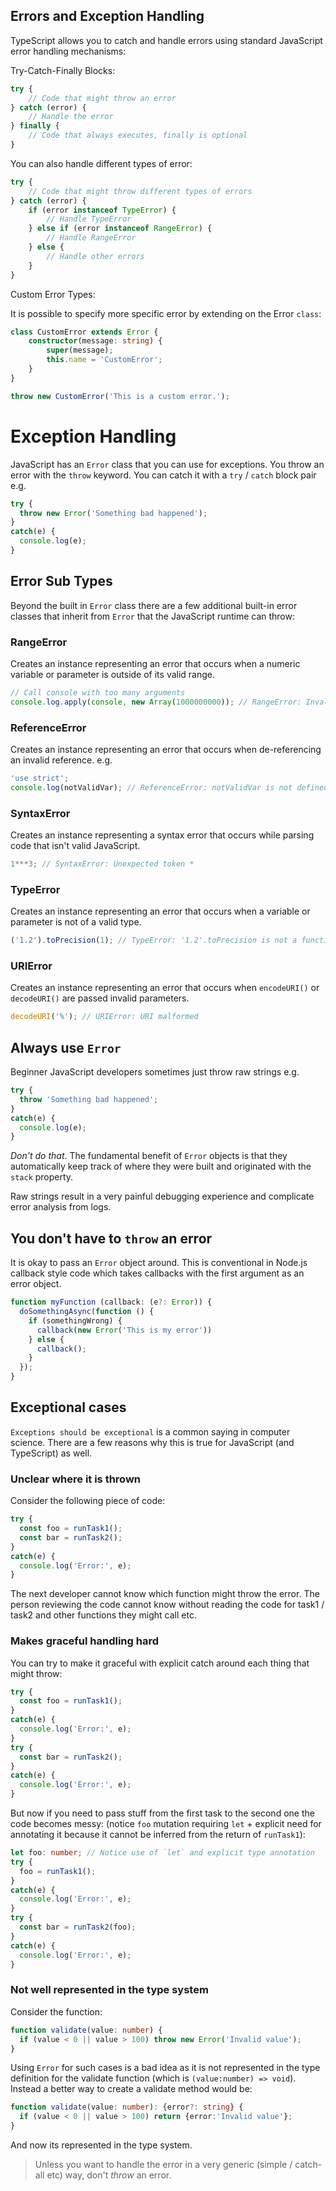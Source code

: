 
## Errors and Exception Handling

TypeScript allows you to catch and handle errors using standard JavaScript error handling mechanisms:

Try-Catch-Finally Blocks:

```typescript
try {
    // Code that might throw an error
} catch (error) {
    // Handle the error
} finally {
    // Code that always executes, finally is optional
}
```

You can also handle different types of error:

```typescript
try {
    // Code that might throw different types of errors
} catch (error) {
    if (error instanceof TypeError) {
        // Handle TypeError
    } else if (error instanceof RangeError) {
        // Handle RangeError
    } else {
        // Handle other errors
    }
}
```

Custom Error Types:

It is possible to specify more specific error by extending on the Error `class`:

```typescript
class CustomError extends Error {
    constructor(message: string) {
        super(message);
        this.name = 'CustomError';
    }
}

throw new CustomError('This is a custom error.');
```

# Exception Handling

JavaScript has an `Error` class that you can use for exceptions. You throw an error with the `throw` keyword. You can catch it with a `try` / `catch` block pair e.g.

```js
try {
  throw new Error('Something bad happened');
}
catch(e) {
  console.log(e);
}
```

## Error Sub Types

Beyond the built in `Error` class there are a few additional built-in error classes that inherit from `Error` that the JavaScript runtime can throw:

### RangeError

Creates an instance representing an error that occurs when a numeric variable or parameter is outside of its valid range.

```js
// Call console with too many arguments
console.log.apply(console, new Array(1000000000)); // RangeError: Invalid array length
```

### ReferenceError

Creates an instance representing an error that occurs when de-referencing an invalid reference. e.g.

```js
'use strict';
console.log(notValidVar); // ReferenceError: notValidVar is not defined
```

### SyntaxError

Creates an instance representing a syntax error that occurs while parsing code that isn't valid JavaScript.

```js
1***3; // SyntaxError: Unexpected token *
```

### TypeError

Creates an instance representing an error that occurs when a variable or parameter is not of a valid type.

```js
('1.2').toPrecision(1); // TypeError: '1.2'.toPrecision is not a function
```

### URIError

Creates an instance representing an error that occurs when `encodeURI()` or `decodeURI()` are passed invalid parameters.

```js
decodeURI('%'); // URIError: URI malformed
```

## Always use `Error`

Beginner JavaScript developers sometimes just throw raw strings e.g.

```js
try {
  throw 'Something bad happened';
}
catch(e) {
  console.log(e);
}
```

*Don't do that*. The fundamental benefit of `Error` objects is that they automatically keep track of where they were built and originated with the `stack` property.

Raw strings result in a very painful debugging experience and complicate error analysis from logs.

## You don't have to `throw` an error

It is okay to pass an `Error` object around. This is conventional in Node.js callback style code which takes callbacks with the first argument as an error object.

```js
function myFunction (callback: (e?: Error)) {
  doSomethingAsync(function () {
    if (somethingWrong) {
      callback(new Error('This is my error'))
    } else {
      callback();
    }
  });
}
```

## Exceptional cases

`Exceptions should be exceptional` is a common saying in computer science. There are a few reasons why this is true for JavaScript (and TypeScript) as well.

### Unclear where it is thrown

Consider the following piece of code:

```js
try {
  const foo = runTask1();
  const bar = runTask2();
}
catch(e) {
  console.log('Error:', e);
}
```

The next developer cannot know which function might throw the error. The person reviewing the code cannot know without reading the code for task1 / task2 and other functions they might call etc.

### Makes graceful handling hard

You can try to make it graceful with explicit catch around each thing that might throw:

```js
try {
  const foo = runTask1();
}
catch(e) {
  console.log('Error:', e);
}
try {
  const bar = runTask2();
}
catch(e) {
  console.log('Error:', e);
}
```

But now if you need to pass stuff from the first task to the second one the code becomes messy: (notice `foo` mutation requiring `let` + explicit need for annotating it because it cannot be inferred from the return of `runTask1`):

```ts
let foo: number; // Notice use of `let` and explicit type annotation
try {
  foo = runTask1();
}
catch(e) {
  console.log('Error:', e);
}
try {
  const bar = runTask2(foo);
}
catch(e) {
  console.log('Error:', e);
}
```

### Not well represented in the type system

Consider the function:

```ts
function validate(value: number) {
  if (value < 0 || value > 100) throw new Error('Invalid value');
}
```

Using `Error` for such cases is a bad idea as it is not represented in the type definition for the validate function (which is `(value:number) => void`). Instead a better way to create a validate method would be:

```ts
function validate(value: number): {error?: string} {
  if (value < 0 || value > 100) return {error:'Invalid value'};
}
```

And now its represented in the type system.

> Unless you want to handle the error in a very generic (simple / catch-all etc) way, don't *throw* an error.
